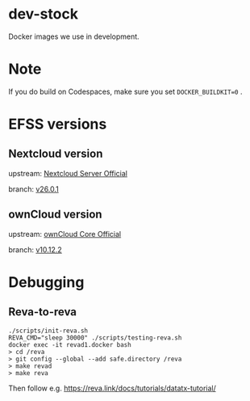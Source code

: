 # dev-stock
Docker images we use in development.

# Note
If you do build on Codespaces, make sure you set `DOCKER_BUILDKIT=0` .

# EFSS versions
## Nextcloud version

upstream: [Nextcloud Server Official](https://github.com/nextcloud/server)

branch: [v26.0.1](https://github.com/nextcloud/server/releases/tag/v26.0.1)

## ownCloud version

upstream: [ownCloud Core Official](https://github.com/owncloud/core)

branch: [v10.12.2](https://github.com/owncloud/core/releases/tag/v10.12.2)

# Debugging
## Reva-to-reva
```
./scripts/init-reva.sh
REVA_CMD="sleep 30000" ./scripts/testing-reva.sh
docker exec -it revad1.docker bash
> cd /reva
> git config --global --add safe.directory /reva
> make revad
> make reva
```
Then follow e.g. https://reva.link/docs/tutorials/datatx-tutorial/